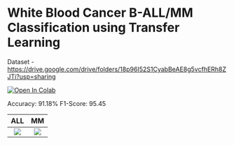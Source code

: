 # White Blood Cancer B-ALL/MM Classification using Transfer Learning

Dataset - https://drive.google.com/drive/folders/18p96I52S1CyabBeAE8g5vcfhERh8ZJTi?usp=sharing

<a href="https://colab.research.google.com/github/RohitGanji/white-blood-cancer-all-mm/blob/main/White%20Blood%20Cancer%20Classification%20using%20Neural%20Networks.ipynb" target="_blank"><img src="https://colab.research.google.com/assets/colab-badge.svg" alt="Open In Colab"/></a>

Accuracy: 91.18%
F1-Score: 95.45


ALL            |  MM
:-------------------------:|:-------------------------:
![](ALL.png)  |  ![](MM.png)
